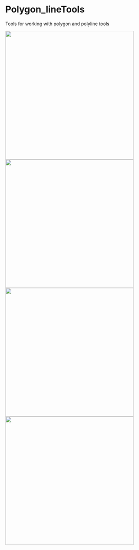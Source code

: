 # Polygon_lineTools

Tools for working with polygon and polyline tools

<a href="url"><img src="https://github.com/Dan-Patterson/tools_pro/blob/master/Polygon_lineTools/Images/Densify.png" align="left" height="400" width="400" ></a>

<a href="url"><img src="https://github.com/Dan-Patterson/tools_pro/blob/master/Polygon_lineTools/Images/Split_poly_features.png" align="left" width="400" ></a>

<a href="url"><img src="https://github.com/Dan-Patterson/tools_pro/blob/master/Polygon_lineTools/Images/sampling_grid_results.png" align="left" width="400" ></a>

<a href="url"><img src="https://github.com/Dan-Patterson/tools_pro/blob/master/Polygon_lineTools/Images/sampling_grids.png" align="left" width="400" ></a>
